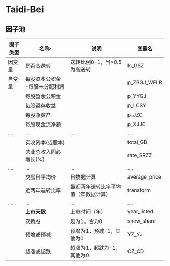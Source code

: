 # Taidi-Bei

## 因子池

| 因子类型 | 名称·                         | 说明                     |变量名        |
| -------- | -----------------------------| ------------------------ |------------ |
| 因变量    | 是否高送转                    | 送转比例0-1，当>0.5为高送转|   Is_GSZ    |
| 自变量    | 每股资本公积金+每股未分配利润   |                          | p_ZBGJ_WFLR |
|          | 每股盈余公积金                 |                          | p_YYGJ      |
|          | 每股留存收益                   |                          | p_LCSY      |
|          | 每股净资产                     |                          | p_JZC       |
|          | 每股现金流净额                 |                          | p_XJJE       |
|....|....|....|....|
|          | 实收资本(或股本)              |                          |   total_GB    |
|          | 营业总收入同必增长(%)          |                          |   rate_SRZZ   |
|....|....|....|....|
|          | 交易日平均价                  |        日数据计算                  |   average_price    |
|          | 近两年送转比率                | 最近两年送转比率平均值（年数据计算）  |   transform   |
|....|....|....|....|
|          | **上市天数**                   | 上市时间（年）            |    year_listed     |
|          | 次新股                         | 是为1，否为0             |     snew_share      |
|          | 预增或预减                      | 预增为1，预减-1，其他为0 |     YZ_YJ            |
|          | 超涨或超跌                      | 超涨为1，超跌为-1，其他为0  |  CZ_CD            |
